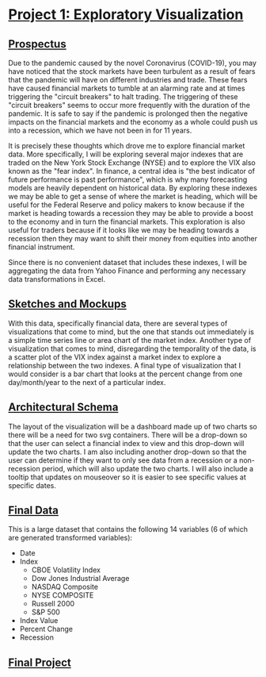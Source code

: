 # [Project 1: Exploratory Visualization](https://sheri-kamal.github.io/DATA73200-SP2020/Exploratory/)

## [Prospectus](https://github.com/sheri-kamal/DATA73200-SP2020/tree/master/Exploratory)
Due to the pandemic caused by the novel Coronavirus (COVID-19), you may have noticed that the stock markets have been turbulent as a result of fears that the pandemic will have on different industries and trade. These fears have caused financial markets to tumble at an alarming rate and at times triggering the "circuit breakers" to halt trading. The triggering of these "circuit breakers" seems to occur more frequently with the duration of the pandemic. It is safe to say if the pandemic is prolonged then the negative impacts on the financial markets and the economy as a whole could push us into a recession, which we have not been in for 11 years. 

It is precisely these thoughts which drove me to explore financial market data. More specifically, I will be exploring several major indexes that are traded on the New York Stock Exchange (NYSE) and to explore the VIX also known as the "fear index". In finance, a central idea is "the best indicator of future performance is past performance", which is why many forecasting models are heavily dependent on historical data. By exploring these indexes we may be able to get a sense of where the market is heading, which will be useful for the Federal Reserve and policy makers to know because if the market is heading towards a recession they may be able to provide a boost to the economy and in turn the financial markets. This exploration is also useful for traders because if it looks like we may be heading towards a recession then they may want to shift their money from equities into another financial instrument.

Since there is no convenient dataset that includes these indexes, I will be aggregating the data from Yahoo Finance and performing any necessary data transformations in Excel.

## [Sketches and Mockups](https://github.com/sheri-kamal/DATA73200-SP2020/blob/master/Exploratory/Sketches%20and%20Mockups.pdf)
With this data, specifically financial data, there are several types of visualizations that come to mind, but the one that stands out immediately is a simple time series line or area chart of the market index. Another type of visualization that comes to mind, disregarding the temporality of the data, is a scatter plot of the VIX index against a market index to explore a relationship between the two indexes. A final type of visualization that I would consider is a bar chart that looks at the percent change from one day/month/year to the next of a particular index.

## [Architectural Schema](https://github.com/sheri-kamal/DATA73200-SP2020/blob/master/Exploratory/Architectural%20Schema.pdf)
The layout of the visualization will be a dashboard made up of two charts so there will be a need for two svg containers. There will be a drop-down so that the user can select a financial index to view and this drop-down will update the two charts. I am also including another drop-down so that the user can determine if they want to only see data from a recession or a non-recession period, which will also update the two charts. I will also include a tooltip that updates on mouseover so it is easier to see specific values at specific dates.

## [Final Data](https://raw.githubusercontent.com/sheri-kamal/DATA73200-SP2020/master/Exploratory/Final%20Dataset.csv)
This is a large dataset that contains the following 14 variables (6 of which are generated transformed variables):
  * Date
  * Index
    * CBOE Volatility Index
    * Dow Jones Industrial Average
    * NASDAQ Composite
    * NYSE COMPOSITE
    * Russell 2000
    * S&P 500
  * Index Value
  * Percent Change
  * Recession

## [Final Project](https://sheri-kamal.github.io/DATA73200-SP2020/Exploratory/)

